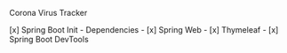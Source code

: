 Corona Virus Tracker

[x] Spring Boot Init
	- Dependencies
		- [x] Spring Web
		- [x] Thymeleaf
		- [x] Spring Boot DevTools
